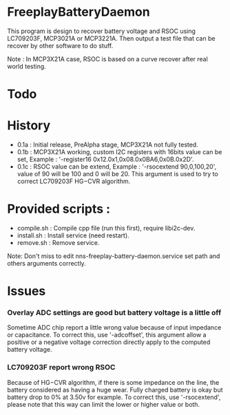 # FreeplayBatteryDaemon
This program is design to recover battery voltage and RSOC using LC709203F, MCP3021A or MCP3221A. Then output a test file that can be recover by other software to do stuff.

Note : In MCP3X21A case, RSOC is based on a curve recover after real world testing.

# Todo

# History
- 0.1a : Initial release, PreAlpha stage, MCP3X21A not fully tested.
- 0.1b : MCP3X21A working, custom I2C registers with 16bits value can be set, Example : '-register16 0x12.0x1,0x08.0x0BA6,0x0B.0x2D'.
- 0.1c : RSOC value can be extend, Example : '-rsocextend 90,0,100,20', value of 90 will be 100 and 0 will be 20. This argument is used to try to correct LC709203F HG−CVR algorithm.

# Provided scripts :
- compile.sh : Compile cpp file (run this first), require libi2c-dev.
- install.sh : Install service (need restart).
- remove.sh : Remove service.

Note: Don't miss to edit nns-freeplay-battery-daemon.service set path and others arguments correctly.

# Issues
### Overlay ADC settings are good but battery voltage is a little off
Sometime ADC chip report a little wrong value because of input impedance or capacitance.
To correct this, use '-adcoffset', this argument allow a positive or a negative voltage correction directly apply to the computed battery voltage.

### LC709203F report wrong RSOC
Because of HG−CVR algorithm, if there is some impedance on the line, the battery considered as having a huge wear. Fully charged battery is okay but battery drop to 0% at 3.50v for example.
To correct this, use '-rsocextend', please note that this way can limit the lower or higher value or both.
